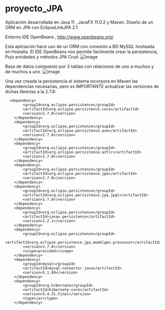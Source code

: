 # proyecto_JPA

Aplicación desarrollada en Java 11 , JavaFX 11.0.2 y Maven.
Diseño de un ORM en JPA con EclipseLinkJPA 2.1.

Entorno IDE OpenBeans , http://www.openbeans.org/

Esta aplciación hace uso de un ORM con conexión a BD MySQL hosteada en Hostalia. El IDE OpenBeans nos permite facilmente crear la persistencia, Pojo entidades y métodos JPA Crud.
![image](https://user-images.githubusercontent.com/57302177/119737338-04738f80-be77-11eb-974b-5b26784395e0.png)


Base de datos compuesto por 3 tablas con relaciones de uno a muchos y de muchos a uno.
![image](https://user-images.githubusercontent.com/57302177/119736595-db063400-be75-11eb-8660-99ea45b046b5.png)

Una vez creada la persistencia el sistema incorpora en Maven las dependencias necesarias, pero es IMPORTANTE actualizar las versiones de dichas librerías a la 2.7.8:

      <dependency>
            <groupId>org.eclipse.persistence</groupId>
            <artifactId>org.eclipse.persistence.core</artifactId>
            <version>2.7.8</version>
        </dependency>
        <dependency>
            <groupId>org.eclipse.persistence</groupId>
            <artifactId>org.eclipse.persistence.asm</artifactId>
            <version>2.7.8</version>
        </dependency>
        <dependency>
            <groupId>org.eclipse.persistence</groupId>
            <artifactId>org.eclipse.persistence.antlr</artifactId>
            <version>2.7.8</version>
        </dependency>
        <dependency>
            <groupId>org.eclipse.persistence</groupId>
            <artifactId>org.eclipse.persistence.jpa</artifactId>
            <version>2.7.8</version>
        </dependency>
        <dependency>
            <groupId>org.eclipse.persistence</groupId>
            <artifactId>org.eclipse.persistence.jpa.jpql</artifactId>
            <version>2.7.8</version>
        </dependency>
        <dependency>
            <groupId>org.eclipse.persistence</groupId>
            <artifactId>javax.persistence</artifactId>
            <version>2.2.1</version>
        </dependency>
        <dependency>
            <groupId>org.eclipse.persistence</groupId>
            <artifactId>org.eclipse.persistence.jpa.modelgen.processor</artifactId>
            <version>2.7.8</version>
            <scope>provided</scope>
        </dependency>
        <dependency>
            <groupId>mysql</groupId>
            <artifactId>mysql-connector-java</artifactId>
            <version>5.1.49</version>
        </dependency>
        <dependency>
            <groupId>org.hibernate</groupId>
            <artifactId>hibernate-core</artifactId>
            <version>5.4.31.Final</version>
            <type>jar</type>
        </dependency>
